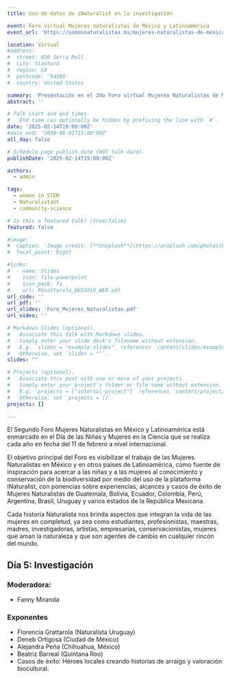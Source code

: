 ```yaml
---
title: Uso de datos de iNaturalist en la investigación

event: Foro virtual Mujeres naturalistas de México y Latinoamérica
event_url: 'https://somosnaturalistas.mx/mujeres-naturalistas-de-mexico-y-latinoamerica'

location: Virtual
#address:
#  street: 450 Serra Mall
#  city: Stanford
#  region: CA
#  postcode: '94305'
#  country: United States

summary: 'Presentación en el 2do Foro virtual Mujeres Naturalistas de México y Latinoamérica'
abstract: ''

# Talk start and end times.
#   End time can optionally be hidden by prefixing the line with `#`.
date: '2025-02-14T19:00:00Z'
#date_end: '2030-06-01T15:00:00Z'
all_day: false

# Schedule page publish date (NOT talk date).
publishDate: '2025-02-14T19:00:00Z'

authors:
  - admin

tags:
  - women in STEM
  - NaturalistaUY
  - community-science

# Is this a featured talk? (true/false)
featured: false

#image:
#  caption: 'Image credit: [**Unsplash**](https://unsplash.com/photos/bzdhc5b3Bxs)'
#  focal_point: Right

#links:
#  - name: Slides
#    icon: file-powerpoint
#    icon_pack: fa
#    url: FGrattarola_BES2019_WEB.pdf
url_code: ''
url_pdf: ''
url_slides: 'Foro_Mujeres_Naturalistas.pdf'
url_video: ''

# Markdown Slides (optional).
#   Associate this talk with Markdown slides.
#   Simply enter your slide deck's filename without extension.
#   E.g. `slides = "example-slides"` references `content/slides/example-slides.md`.
#   Otherwise, set `slides = ""`.
slides: ""

# Projects (optional).
#   Associate this post with one or more of your projects.
#   Simply enter your project's folder or file name without extension.
#   E.g. `projects = ["internal-project"]` references `content/project/deep-learning/index.md`.
#   Otherwise, set `projects = []`.
projects: []

---
```


El Segundo Foro Mujeres Naturalistas en México y Latinoamérica está enmarcado en el Día de las Niñas y Mujeres en la Ciencia que se realiza cada año en fecha del 11 de febrero a nivel internacional.

El objetivo principal del Foro es visibilizar el trabajo de las Mujeres Naturalistas en México y en otros países de Latinoamérica, como fuente de inspiración para acercar a las niñas y a las mujeres al conocimiento y conservación de la biodiversidad por medio del uso de la plataforma iNaturalist, con ponencias sobre experiencias, alcances y casos de éxito de Mujeres Naturalistas de Guatemala, Bolivia, Ecuador, Colombia, Perú, Argentina, Brasil, Uruguay y varios estados de la República Mexicana.

Cada historia Naturalista nos brinda aspectos que integran la vida de las mujeres en completud, ya sea como estudiantes, profesionistas, maestras, madres, investigadoras, artistas, empresarias, conservacionistas, mujeres que aman la naturaleza y que son agentes de cambio en cualquier rincón del mundo.

## Día 5: Investigación

### Moderadora:
- Fanny Miranda

### Exponentes
- Florencia Grattarola (Naturalista Uruguay)
- Deneb Ortigosa (Ciudad de México)
- Alejandra Peña (Chihuahua, México)
- Beatriz Barreal (Quintana Roo)
- Casos de éxito: Héroes locales creando historias de arraigo y valoración biocultural.
